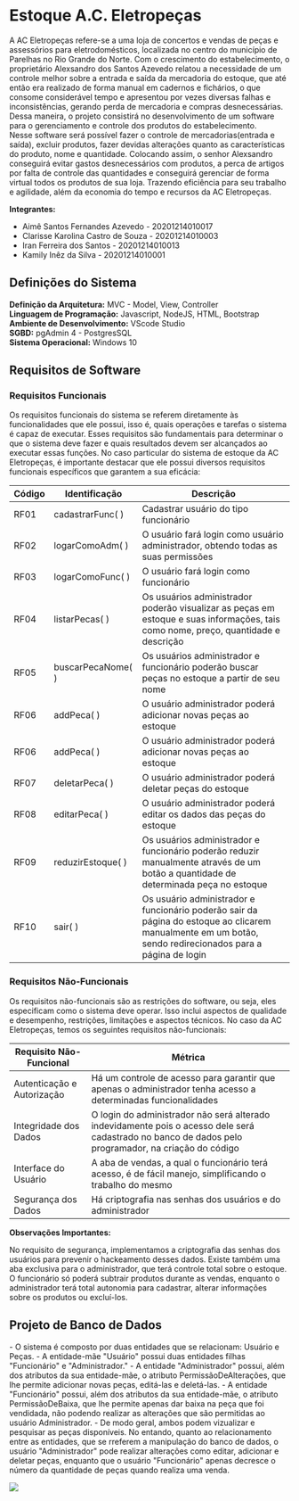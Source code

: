 # Estoque A.C. Eletropeças
  A  AC Eletropeças refere-se a uma loja de concertos e vendas de peças e assessórios para eletrodomésticos, localizada no centro do município de Parelhas no Rio Grande do Norte. Com o crescimento do estabelecimento, o proprietário Alexsandro dos Santos Azevedo relatou a necessidade de um controle melhor sobre a entrada e saída da mercadoria do estoque, que até então era realizado de forma manual em cadernos e fichários, o que consome considerável tempo e apresentou por vezes diversas falhas e inconsistências, gerando perda de mercadoria e compras desnecessárias. Dessa maneira, o projeto consistirá no desenvolvimento de um software para o gerenciamento e controle dos produtos do estabelecimento. </br>
  Nesse software será possível fazer o controle de mercadorias(entrada e saída), excluir produtos, fazer devidas alterações quanto as características do produto, nome  e quantidade. Colocando assim, o senhor Alexsandro conseguirá evitar gastos desnecessários com produtos, a perca de artigos por falta de controle das quantidades e conseguirá gerenciar de forma virtual todos os produtos de sua loja. Trazendo eficiência para seu trabalho e agilidade, além da economia do tempo e recursos da AC Eletropeças.


**Integrantes:**
- Aimê Santos Fernandes Azevedo - 20201214010017</br>
- Clarisse Karolina Castro de Souza - 20201214010003</br>
- Iran Ferreira dos Santos - 20201214010013</br>
- Kamily Inêz da Silva - 20201214010001</br>

<h2>Definições do Sistema</h2>

**Definição da Arquitetura:** MVC - Model, View, Controller</br>
**Linguagem de Programação:** Javascript, NodeJS, HTML, Bootstrap</br>
**Ambiente de Desenvolvimento:** VScode Studio</br>
**SGBD:** pgAdmin 4 - PostgresSQL</br>
**Sistema Operacional:** Windows 10

<h2>Requisitos de Software</h2>

  <h3>Requisitos Funcionais</h3>
  <p>
        Os requisitos funcionais do sistema se referem diretamente às funcionalidades que
    ele possui, isso é, quais operações e tarefas o sistema é capaz de executar. Esses
    requisitos são fundamentais para determinar o que o sistema deve fazer e quais
    resultados devem ser alcançados ao executar essas funções. No caso particular do
    sistema de estoque da AC Eletropeças, é importante destacar que ele possui
    diversos requisitos funcionais específicos que garantem a sua eficácia:
  </p>
  
  | Código  | Identificação | Descrição |
  | --- | --- | ---|
  | RF01 | cadastrarFunc( ) | Cadastrar usuário do tipo funcionário |
  | RF02 | logarComoAdm( ) | O usuário fará login como usuário administrador, obtendo todas as suas permissões |
  | RF03 | logarComoFunc( ) | O usuário fará login como funcionário |
  | RF04 | listarPecas( ) | Os usuários administrador poderão visualizar as peças em estoque e suas informações, tais como nome, preço, quantidade e descrição |
  | RF05 | buscarPecaNome( ) | Os usuários administrador e funcionário poderão buscar peças no estoque a partir de seu nome |
  | RF06 | addPeca( ) | O usuário administrador poderá adicionar novas peças ao estoque |
  | RF06 | addPeca( ) | O usuário administrador poderá adicionar novas peças ao estoque |
  | RF07 | deletarPeca( ) | O usuário administrador poderá deletar peças do estoque |
  | RF08 | editarPeca( ) | O usuário administrador poderá editar os dados das peças do estoque |
  | RF09 | reduzirEstoque( ) | Os usuários administrador e funcionário poderão reduzir manualmente através de um botão a quantidade de determinada peça no estoque |
  | RF10 | sair( ) | Os usuário administrador e funcionário poderão sair da página    do estoque ao clicarem manualmente em um botão, sendo redirecionados para a página de login |

  <h3>Requisitos Não-Funcionais</h3>
  
  <p> 
        Os requisitos não-funcionais são as restrições do software, ou seja, eles especificam
    como o sistema deve operar. Isso inclui aspectos de qualidade e desempenho, restrições, 
    limitações e aspectos técnicos. No caso da AC Eletropeças, temos os
    seguintes requisitos não-funcionais:
  </p>
  
  | Requisito Não-Funcional  | Métrica |
  | --- | --- |
  | Autenticação e Autorização | Há um controle de acesso para garantir que apenas   o administrador tenha acesso a determinadas funcionalidades |
  | Integridade dos Dados | O login do administrador não será alterado indevidamente pois o acesso dele será cadastrado no banco de dados pelo programador, na criação do código |
  | Interface do Usuário | A aba de vendas, a qual o funcionário terá acesso, é de fácil manejo, simplificando o trabalho do mesmo |
  | Segurança dos Dados | Há criptografia nas senhas dos usuários e do administrador |

  **Observações Importantes:**

  <p>
       No requisito de segurança, implementamos a criptografia das senhas dos usuários
  para prevenir o hackeamento desses dados. Existe também uma aba exclusiva para
  o administrador, que terá controle total sobre o estoque. O funcionário só poderá
  subtrair produtos durante as vendas, enquanto o administrador terá total autonomia
  para cadastrar, alterar informações sobre os produtos ou excluí-los. 
  </p>
  
<h2>Projeto de Banco de Dados</h2>

  <p> 
    - O sistema é composto por duas entidades que se relacionam: Usuário e Peças.
- A entidade-mãe "Usuário" possui duas entidades filhas "Funcionário" e "Administrador."
- A entidade "Administrador" possui, além dos atributos da sua entidade-mãe, o atributo PermissãoDeAlterações, que lhe permite adicionar novas peças, editá-las e deletá-las. 
- A entidade "Funcionário" possui, além dos atributos da sua entidade-mãe, o atributo PermissãoDeBaixa, que lhe permite apenas dar baixa na peça que foi vendidada, não podendo realizar as alterações que são permitidas ao usuário Administrador.
- De modo geral, ambos podem vizualizar e pesquisar as peças disponíveis. No entando, quanto ao relacionamento entre as entidades, que se rreferem a manipulação do banco de dados, o usuário "Administrador" pode realizar alterações como editar, adicionar e deletar peças, enquanto que o usuário "Funcionário" apenas decresce o número da quantidade de peças quando realiza uma venda.
  
  ![](https://lucid.app/lucidchart/d82d4d7b-e9c7-4796-9e91-78289acb11cd/edit?view_items=MycW~UzDjtE1&invitationId=inv_bb5b1a7c-8a5c-4520-b282-617e6026071b)
  </p>
  
